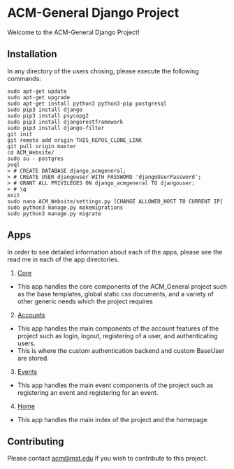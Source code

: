 # ACM-General Django Project

Welcome to the ACM-General Django Project!

## Installation
In any directory of the users chosing, please execute the following commands:
```
sudo apt-get update
sudo apt-get upgrade
sudo apt-get install python3 python3-pip postgresql
sudo pip3 install django
sudo pip3 install psycopg2
sudo pip3 install djangorestframework
sudo pip3 install django-filter
git init
git remote add origin THIS_REPOS_CLONE_LINK
git pull origin master
cd ACM_Website/
sudo su - postgres
psql
> # CREATE DATABASE django_acmgeneral;
> # CREATE USER djangouser WITH PASSWORD 'djangoUserPassword';
> # GRANT ALL PRIVILEGES ON django_acmgeneral TO djangouser;
> # \q
exit
sudo nano ACM_Website/settings.py [CHANGE ALLOWED_HOST TO CURRENT IP]
sudo python3 manage.py makemigrations
sudo python3 manage.py migrate
```

## Apps
In order to see detailed information about each of the apps, please see the read me in each of the app directories.
1. [Core](ACM_General/core/)
  + This app handles the core components of the ACM\_General project such as the base templates, global static css documents, and a variety of other generic needs which the project requires
2. [Accounts](ACM_General/accounts/)
  + This app handles the main components of the account features of the project such as login, logout, registering of a user, and authenticating users.
  + This is where the custom authentication backend and custom BaseUser are stored.
3. [Events](ACM_General/events/)
  + This app handles the main event components of the project such as registering an event and registering for an event.
4. [Home](ACM_General/home/)
  + This app handles the main index of the project and the homepage.

## Contributing
Please contact [acm@mst.edu](acm@mst.edu) if you wish to contribute to this project.
